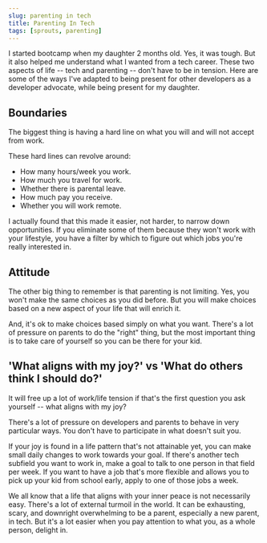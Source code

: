 ```yaml
---
slug: parenting in tech
title: Parenting In Tech
tags: [sprouts, parenting]
---
```


I started bootcamp when my daughter 2 months old. Yes, it was tough. But it also helped me understand what I wanted from a tech career. These two aspects of life -- tech and parenting -- don't have to be in tension. Here are some of the ways I've adapted to being present for other developers as a developer advocate, while being present for my daughter.

## Boundaries

The biggest thing is having a hard line on what you will and will not accept from work.

These hard lines can revolve around:

-   How many hours/week you work.
-   How much you travel for work.
-   Whether there is parental leave.
-   How much pay you receive.
-   Whether you will work remote.

I actually found that this made it easier, not harder, to narrow down opportunities. If you eliminate some of them because they won't work with your lifestyle, you have a filter by which to figure out which jobs you're really interested in.

## Attitude

The other big thing to remember is that parenting is not limiting. Yes, you won't make the same choices as you did before. But you will make choices based on a new aspect of your life that will enrich it.

And, it's ok to make choices based simply on what you want. There's a lot of pressure on parents to do the "right" thing, but the most important thing is to take care of yourself so you can be there for your kid.

## 'What aligns with my joy?' vs 'What do others think I should do?'

It will free up a lot of work/life tension if that's the first question you ask yourself -- what aligns with my joy?

There's a lot of pressure on developers and parents to behave in very particular ways. You don't have to participate in what doesn't suit you.

If your joy is found in a life pattern that's not attainable yet, you can make small daily changes to work towards your goal. If there's another tech subfield you want to work in, make a goal to talk to one person in that field per week. If you want to have a job that's more flexible and allows you to pick up your kid from school early, apply to one of those jobs a week.

We all know that a life that aligns with your inner peace is not necessarily easy. There's a lot of external turmoil in the world. It can be exhausting, scary, and downright overwhelming to be a parent, especially a new parent, in tech. But it's a lot easier when you pay attention to what you, as a whole person, delight in.
